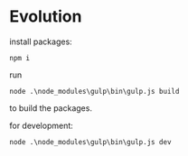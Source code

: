 # Evolution

install packages:
```
npm i
```

run
```
node .\node_modules\gulp\bin\gulp.js build
```
to build the packages.

for development:
```
node .\node_modules\gulp\bin\gulp.js dev
```